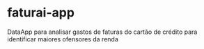 # faturai-app
DataApp para analisar gastos de faturas do cartão de crédito para identificar maiores ofensores da renda

